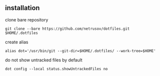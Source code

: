 ## installation

clone bare repository

```shell script
git clone --bare https://github.com/netrusov/dotfiles.git $HOME/.dotfiles
```

create alias

```shell script
alias dot='/usr/bin/git --git-dir=$HOME/.dotfiles/ --work-tree=$HOME'
```

do not show untracked files by default

```shell script
dot config --local status.showUntrackedFiles no
```
